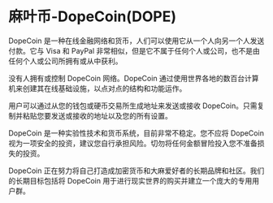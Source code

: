 # 麻叶币-DopeCoin(DOPE)


DopeCoin 是一种在线金融网络和货币，人们可以使用它从一个人向另一个人发送付款。它与 Visa 和 PayPal 非常相似，但是它不属于任何个人或公司，也不是由任何个人或公司所拥有或从中获利。

没有人拥有或控制 DopeCoin 网络。DopeCoin 通过使用世界各地的数百台计算机来创建其在线基础设施，以点对点的结构和功能运作。

用户可以通过从您的钱包或硬币交易所生成地址来发送或接收 DopeCoin。只需复制并粘贴您要发送或接收的地址以及您的所有设置。

DopeCoin 是一种实验性技术和货币系统，目前非常不稳定。您不应将 DopeCoin 视为一项安全的投资，建议您自行承担风险。切勿将任何金额冒险投入您不准备损失的投资。

DopeCoin 正在努力将自己打造成加密货币和大麻爱好者的长期品牌和社区。我们的长期目标包括将 DopeCoin 用于进行现实世界的购买并建立一个庞大的专用用户群。
